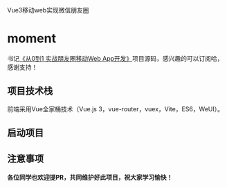 
Vue3移动web实现微信朋友圈
# moment
书记[《从0到1 实战朋友圈移动Web App开发》](https://www.imooc.com/read/42)项目源码，感兴趣的可以订阅哈，感谢支持！


## 项目技术栈

前端采用Vue全家桶技术（Vue.js 3，vue-router，vuex，Vite，ES6，WeUI）。



## 启动项目



## 注意事项




#### 各位同学也欢迎提PR，共同维护好此项目，祝大家学习愉快！
